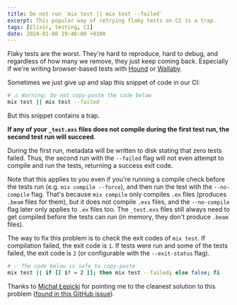 ```yaml
---
title: Do not run `mix test || mix test --failed`
excerpt: This popular way of retrying flaky tests on CI is a trap.
tags: [Elixir, testing, CI]
date: 2024-01-08 19:46:00 +0100
---
```


Flaky tests are the worst. They're hard to reproduce, hard to debug, and regardless of how many we remove,  they just keep coming back. Especially if we're writing browser-based tests with [Hound](https://hexdocs.pm/hound) or [Wallaby](https://hexdocs.pm/wallaby).

Sometimes we just give up and slap this snippet of code in our CI:

```bash
# ⚠️ Warning: Do not copy-paste the code below
mix test || mix test --failed
```

But this snippet contains a trap. 

**If any of your `_test.exs` files does not compile during the first test run, the second test run will succeed**.

During the first run, metadata will be written to disk stating that zero tests failed. Thus, the second run with the `--failed` flag will not even attempt to compile and run the tests, returning a success exit code.

Note that this applies to you even if you're running a compile check before the tests run (e.g. `mix compile --force`), and then run the test with the `--no-compile` flag. That's because `mix compile` only compiles `.ex` files (produces `.beam` files for them), but it does not compile `.exs` files, and the `--no-compile` flag later only applies to `.ex` files too. The `_test.exs` files still always need to get compiled before the tests can run (in memory, they don't produce `.beam` files).

The way to fix this problem is to check the exit codes of `mix test`. If compilation failed, the exit code is `1`. If tests were run and some of the tests failed, the exit code is `2` (or configurable with the `--exit-status` flag).

```bash
# ✅ The code below is safe to copy-paste
mix test || if [[ $? = 2 ]]; then mix test --failed; else false; fi
```

Thanks to [Michał Łępicki](https://github.com/michallepicki) for pointing me to the cleanest solution to this problem ([found in this GitHub issue](https://github.com/elixir-lang/elixir/issues/11484)).
